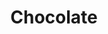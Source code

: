 ---
title: "Chocolate"
url: /ciudad-autonoma-de-buenos-aires/chocolate-avenida-rivadavia/
shop: general
---